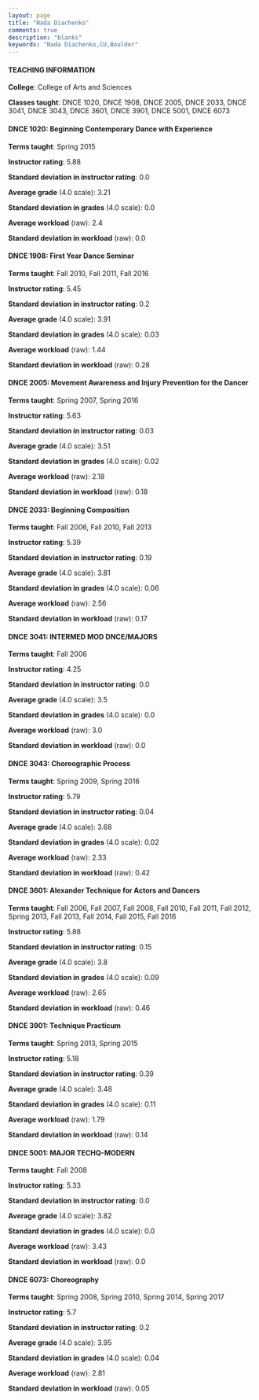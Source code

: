 ```yaml
---
layout: page
title: "Nada Diachenko" 
comments: true
description: "blanks"
keywords: "Nada Diachenko,CU,Boulder"
---
```

<head>
<script src="https://ajax.googleapis.com/ajax/libs/jquery/2.1.3/jquery.min.js"></script>
<script src="https://dl.dropboxusercontent.com/s/pc42nxpaw1ea4o9/highcharts.js?dl=0"></script>
<!-- <script src="../assets/js/highcharts.js"></script> -->
<style type="text/css">@font-face {
	font-family: "Bebas Neue";
	src: url(https://www.filehosting.org/file/details/544349/BebasNeue Regular.otf) format("opentype");
	}
	h1.Bebas { 
		font-family: "Bebas Neue", Verdana, Tahoma;
	}
</style>
</head>
	   
#### TEACHING INFORMATION

**College**: College of Arts and Sciences

**Classes taught**: DNCE 1020, DNCE 1908, DNCE 2005, DNCE 2033, DNCE 3041, DNCE 3043, DNCE 3601, DNCE 3901, DNCE 5001, DNCE 6073

#### DNCE 1020: Beginning Contemporary Dance with Experience

**Terms taught**: Spring 2015

**Instructor rating**: 5.88

**Standard deviation in instructor rating**: 0.0

**Average grade** (4.0 scale): 3.21

**Standard deviation in grades** (4.0 scale): 0.0

**Average workload** (raw): 2.4

**Standard deviation in workload** (raw): 0.0

#### DNCE 1908: First Year Dance Seminar

**Terms taught**: Fall 2010, Fall 2011, Fall 2016

**Instructor rating**: 5.45

**Standard deviation in instructor rating**: 0.2

**Average grade** (4.0 scale): 3.91

**Standard deviation in grades** (4.0 scale): 0.03

**Average workload** (raw): 1.44

**Standard deviation in workload** (raw): 0.28

#### DNCE 2005: Movement Awareness and Injury Prevention for the Dancer

**Terms taught**: Spring 2007, Spring 2016

**Instructor rating**: 5.63

**Standard deviation in instructor rating**: 0.03

**Average grade** (4.0 scale): 3.51

**Standard deviation in grades** (4.0 scale): 0.02

**Average workload** (raw): 2.18

**Standard deviation in workload** (raw): 0.18

#### DNCE 2033: Beginning Composition

**Terms taught**: Fall 2006, Fall 2010, Fall 2013

**Instructor rating**: 5.39

**Standard deviation in instructor rating**: 0.19

**Average grade** (4.0 scale): 3.81

**Standard deviation in grades** (4.0 scale): 0.06

**Average workload** (raw): 2.56

**Standard deviation in workload** (raw): 0.17

#### DNCE 3041: INTERMED MOD DNCE/MAJORS

**Terms taught**: Fall 2006

**Instructor rating**: 4.25

**Standard deviation in instructor rating**: 0.0

**Average grade** (4.0 scale): 3.5

**Standard deviation in grades** (4.0 scale): 0.0

**Average workload** (raw): 3.0

**Standard deviation in workload** (raw): 0.0

#### DNCE 3043: Choreographic Process

**Terms taught**: Spring 2009, Spring 2016

**Instructor rating**: 5.79

**Standard deviation in instructor rating**: 0.04

**Average grade** (4.0 scale): 3.68

**Standard deviation in grades** (4.0 scale): 0.02

**Average workload** (raw): 2.33

**Standard deviation in workload** (raw): 0.42

#### DNCE 3601: Alexander Technique for Actors and Dancers

**Terms taught**: Fall 2006, Fall 2007, Fall 2008, Fall 2010, Fall 2011, Fall 2012, Spring 2013, Fall 2013, Fall 2014, Fall 2015, Fall 2016

**Instructor rating**: 5.88

**Standard deviation in instructor rating**: 0.15

**Average grade** (4.0 scale): 3.8

**Standard deviation in grades** (4.0 scale): 0.09

**Average workload** (raw): 2.65

**Standard deviation in workload** (raw): 0.46

#### DNCE 3901: Technique Practicum

**Terms taught**: Spring 2013, Spring 2015

**Instructor rating**: 5.18

**Standard deviation in instructor rating**: 0.39

**Average grade** (4.0 scale): 3.48

**Standard deviation in grades** (4.0 scale): 0.11

**Average workload** (raw): 1.79

**Standard deviation in workload** (raw): 0.14

#### DNCE 5001: MAJOR TECHQ-MODERN

**Terms taught**: Fall 2008

**Instructor rating**: 5.33

**Standard deviation in instructor rating**: 0.0

**Average grade** (4.0 scale): 3.82

**Standard deviation in grades** (4.0 scale): 0.0

**Average workload** (raw): 3.43

**Standard deviation in workload** (raw): 0.0

#### DNCE 6073: Choreography

**Terms taught**: Spring 2008, Spring 2010, Spring 2014, Spring 2017

**Instructor rating**: 5.7

**Standard deviation in instructor rating**: 0.2

**Average grade** (4.0 scale): 3.95

**Standard deviation in grades** (4.0 scale): 0.04

**Average workload** (raw): 2.81

**Standard deviation in workload** (raw): 0.05

